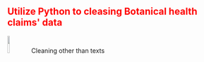 <h2 style='color:red'> Utilize Python to cleasing Botanical health claims' data </h2> 
<p >
<img vertical-align="center" src="https://user-images.githubusercontent.com/65596664/154809596-a7527236-4775-4832-bf69-7eba010c968a.png" width=10% height=10%> Cleaning other than texts </img>
</p>
